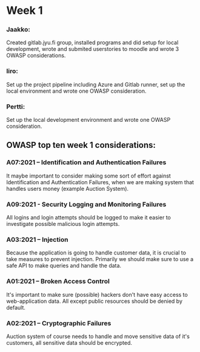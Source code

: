 # Week 1

### Jaakko: 
Created gitlab.jyu.fi group, installed programs and did setup 
for local development, wrote and submited userstories to moodle and wrote 3 
OWASP considerations.

### Iiro:
Set up the project pipeline including Azure and Gitlab runner, set up the local environment and wrote one OWASP consideration.

### Pertti:
Set up the local development environment and wrote one OWASP consideration.

## OWASP top ten week 1 considerations:

### A07:2021 – Identification and Authentication Failures
It maybe important to consider making some sort of effort against 
Identification and Authentication Failures, when we are making system that
handles users money (example Auction System).

### A09:2021 - Security Logging and Monitoring Failures
All logins and login attempts should be logged to make it easier to investigate possible malicious login attempts.

### A03:2021 – Injection
Because the application is going to handle customer data, it is crucial to take measures to prevent injection. Primarily we
should make sure to use a safe API to make queries and handle the data.

### A01:2021 – Broken Access Control
It's important to make sure (possible) hackers don't have easy access to web-application data. All except public resources should be denied by default.

### A02:2021 – Cryptographic Failures
Auction system of course needs to handle and move sensitive data of it's customers,
all sensitive data should be encrypted.